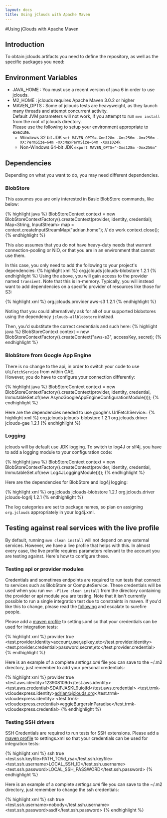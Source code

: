 ```yaml
---
layout: docs
title: Using jClouds with Apache Maven
---
```

#Using jClouds with Apache Maven

## Introduction

To obtain jclouds artifacts you need to define the repository, as well as the specific packages you need:

## Environment Variables

* JAVA_HOME : You must use a recent version of java 6 in order to use jclouds.
* M2_HOME : jclouds requires Apache Maven 3.0.2 or higher
* MAVEN_OPTS : Some of jclouds tests are heavyweight, as they launch many threads and attempt concurrent activity.  
	Default JVM parameters will not work, if you attempt to run `mvn install` from the root of jclouds directory.  
	Please use the following to setup your environment appropriate to execute.
	* Windows 32 bit JDK
	`set MAVEN_OPTS=-Xmn128m -Xms256m -Xmx256m -XX:PermSize=64m -XX:MaxPermSize=64m -Xss1024k`
	* Non-Windows 64-bit JDK
	`export MAVEN_OPTS="-Xms128m -Xmx256m"`

## Dependencies

Depending on what you want to do, you may need different dependencies.

### BlobStore

This assumes you are only interested in Basic BlobStore commands, like below:

{% highlight java %}
BlobStoreContext context = new BlobStoreContextFactory().createContext(provider, identity, credential);
Map<String, InputStream> map = context.createInputStreamMap("adrian.home");
  // do work
context.close();
{% endhighlight %}

This also assumes that you do not have heavy-duty needs that warrant connection-pooling or NIO, 
or that you are in an environment that cannot use them.

In this case, you only need to add the following to your project's dependencies:
{% highlight xml %}
<dependency>
    <groupId>org.jclouds</groupId>
    <artifactId>jclouds-blobstore</artifactId>
    <version>1.2.1</version>
</dependency>
{% endhighlight %}
Using the above, you will gain access to the provider named `transient`.  Note that this is in-memory.  Typically, you will instead want to add dependencies on a specific provider of resources like those for S3:

{% highlight xml %}
<dependency>
    <groupId>org.jclouds.provider</groupId>
    <artifactId>aws-s3</artifactId>
    <version>1.2.1</version>
</dependency>
{% endhighlight %}

Noting that you could alternatively ask for all of our supported blobstores using the dependency `jclouds-allblobstore` instead.

Then, you'd substitute the correct credentials and such here:
{% highlight java %}
BlobStoreContext context = new BlobStoreContextFactory().createContext("aws-s3", accessKey, secret);
{% endhighlight %}

### BlobStore from Google App Engine

There is no change to the api, in order to switch your code to use `URLFetchService` from within GAE.  
However, you do have to configure your connection differently:

{% highlight java %}
BlobStoreContext context = new BlobStoreContextFactory().createContext(provider, identity, credential, 
				ImmutableSet.<Module>of(new AsyncGoogleAppEngineConfigurationModule()));
{% endhighlight %}

Here are the dependencies needed to use google's UrlFetchService::
{% highlight xml %}
<dependency>
    <groupId>org.jclouds</groupId>
    <artifactId>jclouds-blobstore</artifactId>
    <version>1.2.1</version>
</dependency>
<dependency>
    <groupId>org.jclouds.driver</groupId>
    <artifactId>jclouds-gae</artifactId>
    <version>1.2.1</version>
</dependency>
{% endhighlight %}

### Logging

jclouds will by default use JDK logging.  To switch to log4J or slf4j, you have to add a logging module to your configuration code:

{% highlight java %}
BlobStoreContext context = new BlobStoreContextFactory().createContext(provider, identity, credential, 
										ImmutableSet.<Module>of(new Log4JLoggingModule()));
{% endhighlight %}

Here are the dependencies for BlobStore and log4j logging:

{% highlight xml %}
<dependency>
    <groupId>org.jclouds</groupId>
    <artifactId>jclouds-blobstore</artifactId>
    <version>1.2.1</version>
</dependency>
<dependency>
    <groupId>org.jclouds.driver</groupId>
    <artifactId>jclouds-log4j</artifactId>
    <version>1.2.1</version>
</dependency>
{% endhighlight %}

The log categories are set to package names, so plan on assigning `org.jclouds` appropriately in your log4j.xml.

## Testing against real services with the live profile
By default, running `mvn clean install` will not depend on any external services.  However, we have a live profile that helps with this.  In almost every case, the live profile requires parameters relevant to the account you are testing against.  Here's how to configure these.

### Testing api or provider modules

Credentials and sometimes endpoints are required to run tests that connect to services such as BlobStore or ComputeService. These credentials will be used when you run `mvn -Plive clean install` from the directory containing the provider or api module you are testing.  Note that it isn't currently possible to run a single integration test due to constraints in maven.  If you'd like this to change, please read the [following](http://stackoverflow.com/questions/894737/how-to-run-individual-test-in-the-integration-test-target-in-maven) and escalate to surefire people.

Please add a [maven profile](http://maven.apache.org/guides/introduction/introduction-to-profiles.html) to settings.xml
so that your credentials can be used for integration tests:

{% highlight xml %}
<profile>
  <id>provider</id>
  <activation>
    <activeByDefault>true</activeByDefault>
  </activation>
  <properties>
    <test.provider.identity>account,user,apikey,etc</test.provider.identity>
    <test.provider.credential>password,secret,etc</test.provider.credential>
  </properties>
</profile>
{% endhighlight %}

Here is an example of a complete _settings.xml_ file you can save to the ~/.m2 directory, just remember to add your personal credentials:

{% highlight xml %}
<settings>
  <profiles>
    <profile>
      <id>provider</id>
      <activation>
        <activeByDefault>true</activeByDefault>
      </activation>
      <properties>
        <test.aws.identity>123908109d</test.aws.identity>
        <test.aws.credential>SDAIFJASKL9uiojfd</test.aws.credential>
        <test.trmk-vcloudexpress.identity>adrian@jclouds.org</test.trmk-vcloudexpress.identity>
        <test.trmk-vcloudexpress.credential>veggieBurgersInParadise</test.trmk-vcloudexpress.credential>
      </properties>
    </profile>
  </profiles>
</settings>
{% endhighlight %}

### Testing SSH drivers

SSH Credentials are required to run tests for SSH extensions.
Please add a [maven profile](http://maven.apache.org/guides/introduction/introduction-to-profiles.html) to settings.xml
so that your credentials can be used for integration tests:

{% highlight xml %}
<profile>
  <id>ssh</id>
  <activation>
    <activeByDefault>true</activeByDefault>
  </activation>
  <properties>
     <test.ssh.keyfile>PATH_TO/id_rsa</test.ssh.keyfile>
    <test.ssh.username>LOCAL_SSH_ID</test.ssh.username>
    <test.ssh.password>LOCAL_SSH_PASSWORD</test.ssh.password>
  </properties>
</profile>
{% endhighlight %}

Here is an example of a complete _settings.xml_ file you can save to the ~/.m2 directory, just remember to change the ssh credentials:

{% highlight xml %}
<settings>
  <profiles>
    <profile>
      <id>ssh</id>
      <activation>
        <activeByDefault>true</activeByDefault>
      </activation>
      <properties>
        <test.ssh.username>nobody</test.ssh.username>
        <test.ssh.password>asdf</test.ssh.password>
      </properties>
    </profile>
  </profiles>
</settings>
{% endhighlight %}


